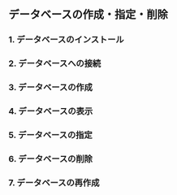 ## データベースの作成・指定・削除

### 1. データベースのインストール


### 2. データベースへの接続


### 3. データベースの作成


### 4. データベースの表示


### 5. データベースの指定


### 6. データベースの削除


### 7. データベースの再作成


